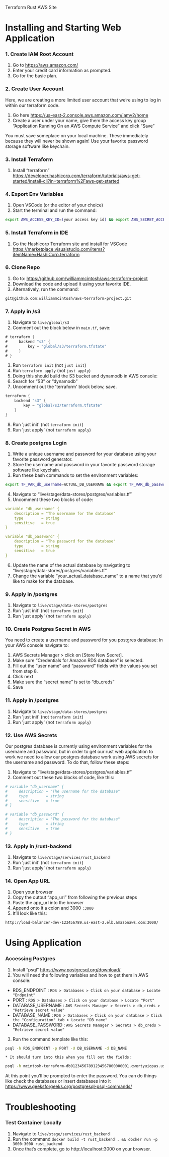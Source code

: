 Terraform Rust AWS Site

# Installing and Starting Web Application

### 1. Create IAM Root Account

1. Go to https://aws.amazon.com/
2. Enter your credit card information as prompted.
3. Go for the basic plan.

### 2. Create User Account
Here, we are creating a more limited user account that we’re using to log in within our terraform code.

1. Go here https://us-east-2.console.aws.amazon.com/iamv2/home
2. Create a user under your name, give them the access key group “Application Running On an AWS Compute Service” and click “Save”

You must save someplace on your local machine. These immediately because they will never be shown again! Use your favorite password storage software like keychain.

### 3. Install Terraform

1. Install “terraform” https://developer.hashicorp.com/terraform/tutorials/aws-get-started/install-cli?in=terraform%2Faws-get-started

### 4. Export Env Variables

1. Open VSCode (or the editor of your choice)
2. Start the terminal and run the command:
  ```bash
  export AWS_ACCESS_KEY_ID=(your access key id) && export AWS_SECRET_ACCESS_KEY=(your secret access key)
  ```

### 5. Install Terraform in IDE

1. Go the Hashicorp Terraform site and install for VSCode https://marketplace.visualstudio.com/items?itemName=HashiCorp.terraform

### 6. Clone Repo

1. Go to: https://github.com/williammcintosh/aws-terraform-project 
2. Download the code and upload it using your favorite IDE.
3. Alternatively, run the command:
  ```bash
  git@github.com:williammcintosh/aws-terraform-project.git
  ```

### 7. Apply in /s3

1. Navigate to `live/global/s3`
2. Comment out the block below in `main.tf`, save:
  ```rust
  # terraform {
  #     backend "s3" {
  #         key = "global/s3/terraform.tfstate"
  #     }
  # }
  ```
3. Run `terraform init` (not `just init`)
4. Run `terraform apply` (not `just apply`)
5. Doing this should build the S3 bucket and dynamodb in AWS console:
6. Search for “S3” or “dynamodb”
7. Uncomment out the 'terraform' block below, save.
  ```rust
  terraform {
      backend "s3" {
          key = "global/s3/terraform.tfstate"
      }
  }
  ```
8. Run 'just init' (not `terraform init`)
9. Run 'just apply' (not `terraform apply`)

### 8. Create postgres Login

1. Write a unique username and password for your database using your favorite password generator.
2. Store the username and password in your favorite password storage software like keychain.
3. Run these bash commands to set the environment variables:
  ```bash
  export TF_VAR_db_username=ACTUAL_DB_USERNAME && export TF_VAR_db_password=ACTUAL_DB_PASSWORD
  ```
4. Navigate to “live/stage/data-stores/postgres/variables.tf”
5. Uncomment these two blocks of code:
  ```yaml
  variable "db_username" {
      description = "The username for the database"
      type        = string
      sensitive   = true
  }
  
  variable "db_password" {
      description = "The password for the database"
      type        = string
      sensitive   = true
  }
  ```
6. Update the name of the actual database by navigating to “live/stage/data-stores/postgres/variables.tf”
7. Change the variable “your_actual_database_name” to a name that you’d like to make for the database.

### 9. Apply in /postgres

1. Navigate to `live/stage/data-stores/postgres`
2. Run 'just init' (not `terraform init`)
3. Run 'just apply' (not `terraform apply`)

### 10. Create Postgres Secret in AWS

You need to create a username and password for you postgres database:
In your AWS console navigate to:

1. AWS Secrets Manager > click on [Store New Secret].
2. Make sure “Credentials for Amazon RDS database” is selected.
3. Fill out the “user name” and “password” fields with the values you set from step 8.
4. Click next
5. Make sure the “secret name” is set to “db_creds”
6. Save

### 11. Apply in /postgres

1. Navigate to `live/stage/data-stores/postgres`
2. Run 'just init' (not `terraform init`)
3. Run 'just apply' (not `terraform apply`)

### 12. Use AWS Secrets

Our postgres database is currently using environment variables for the username and password, but in order to get our rust web application to work we need to allow our postgres database work using AWS secrets for the username and password. To do that, follow these steps:

1. Navigate to “live/stage/data-stores/postgres/variables.tf”
2. Comment out these two blocks of code, like this:
  ```yaml
  # variable "db_username" {
  #     description = "The username for the database"
  #     type        = string
  #     sensitive   = true
  # }
  
  # variable "db_password" {
  #     description = "The password for the database"
  #     type        = string
  #     sensitive   = true
  # }
  ```

### 13. Apply in /rust-backend

1. Navigate to `live/stage/services/rust_backend`
2. Run 'just init' (not `terraform init`)
3. Run 'just apply' (not `terraform apply`)

### 14. Open App URL

1. Open your browser
2. Copy the output “app_url” from following the previous steps
3. Paste the app_url into the browser
4. Append onto it a colon and 3000 `:3000`
5. It’ll look like this:
  ```bash
  http://load-balancer-dev-123456789.us-east-2.elb.amazonaws.com:3000/
  ```

# Using Application

### Accessing Postgres

1. Install “psql” https://www.postgresql.org/download/ 
2. You will need the following variables and how to get them in AWS console:
  * RDS_ENDPOINT : `RDS > Databases > Click on your database > Locate "Endpoint"`
  * PORT : `RDS > Databases > Click on your database > Locate "Port"`
  * DATABASE_USERNAME : `AWS Secrets Manager > Secrets > db_creds > "Retrieve secret value"`
  * DATABASE_NAME : `RDS > Databases > Click on your database > Click the "Configuration" tab > Locate "DB name"`
  * DATABASE_PASSWORD : `AWS Secrets Manager > Secrets > db_creds > "Retrieve secret value"`
3. Run the command template like this:
  ```bash
  psql -h RDS_ENDPOINT -p PORT -U DB_USERNAME -d DB_NAME
  ```
    * It should turn into this when you fill out the fields:
  ```bash
  psql -h mcintosh-terraform-db01234567891234567800000001.qwertyuiopas.us-east-2.rds.amazonaws.com -p 5432 -U actual_database_username -d actual_database_name
  ```
At this point you’ll be prompted to enter the password.
You can do things like check the databases or insert databases into it https://www.geeksforgeeks.org/postgresql-psql-commands/

# Troubleshooting

### Test Container Locally

1. Navigate to `live/stage/services/rust_backend`
2. Run the command `docker build -t rust_backend . && docker run -p 3000:3000 rust_backend`
3. Once that’s complete, go to http://localhost:3000 on your browser.

